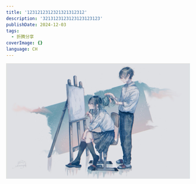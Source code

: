 ```yaml
---
title: '1231212312321321312312'
description: '3213123123123123123123'
publishDate: 2024-12-03
tags:
  - 折腾分享
coverImage: {}
language: CH
---
```

![](src/content/post/1231212312321321312312/6e2b0cb2d3813c47be1b6d554adfbc6c8-scaled.jpg)

